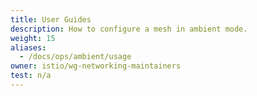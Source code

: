 ```yaml
---
title: User Guides
description: How to configure a mesh in ambient mode.
weight: 15
aliases:
  - /docs/ops/ambient/usage
owner: istio/wg-networking-maintainers
test: n/a
---
```

